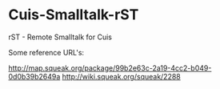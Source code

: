 Cuis-Smalltalk-rST
==================

rST - Remote Smalltalk for Cuis

Some reference URL's:

http://map.squeak.org/package/99b2e63c-2a19-4cc2-b049-0d0b39b2649a
http://wiki.squeak.org/squeak/2288
